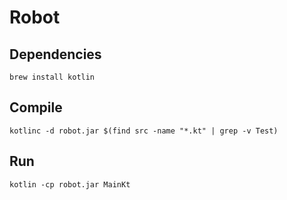 Robot
=====

Dependencies
------------

```
brew install kotlin
```

Compile
-------

```
kotlinc -d robot.jar $(find src -name "*.kt" | grep -v Test)
```

Run
---

```
kotlin -cp robot.jar MainKt
```
